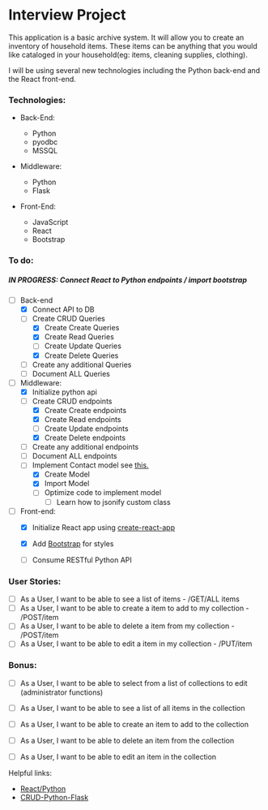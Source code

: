 # Interview Project

This application is a basic archive system. It will allow you to create an inventory of household items. These items can be anything that you would like cataloged in your household(eg: items, cleaning supplies, clothing).

I will be using several new technologies including the Python back-end and the React front-end.


### Technologies:

* Back-End:
  * Python
  * pyodbc
  * MSSQL

* Middleware:
  * Python
  * Flask

* Front-End:
  * JavaScript
  * React
  * Bootstrap

### To do:
##### IN PROGRESS: Connect React to Python endpoints / import bootstrap


- [ ] Back-end
  - [x] Connect API to DB
  - [ ] Create CRUD Queries
    - [x] Create Create Queries
    - [x] Create Read Queries
    - [ ] Create Update Queries
    - [x] Create Delete Queries
  - [ ] Create any additional Queries
  - [ ] Document ALL Queries

- [ ] Middleware: 
  - [x] Initialize python api
  - [ ] Create CRUD endpoints
    - [x] Create Create endpoints
    - [x] Create Read endpoints
    - [ ] Create Update endpoints
    - [x] Create Delete endpoints
  - [ ] Create any additional endpoints
  - [ ] Document ALL endpoints
  - [ ] Implement Contact model see <a href='https://kite.com/python/docs/flask.jsonify'>this.</a>
    - [x] Create Model
    - [x] Import Model
    - [ ] Optimize code to implement model 
      - [ ] Learn how to jsonify custom class
   
- [ ] Front-end:
  - [x] Initialize React app using <a href="https://github.com/facebookincubator/create-react-app#create-react-app--">create-react-app</a>
  - [x] Add <a href="https://create-react-app.dev/docs/adding-bootstrap/">Bootstrap</a> for styles
  - [ ] Consume RESTful Python API
 

### User Stories:

- [ ] As a User, I want to be able to see a list of items - /GET/ALL items
- [ ] As a User, I want to be able to create a item to add to my collection - /POST/item
- [ ] As a User, I want to be able to delete a item from my collection - /POST/item
- [ ] As a User, I want to be able to edit a item in my collection - /PUT/item

### Bonus:
- [ ] As a User, I want to be able to select from a list of collections to edit (administrator functions)
- [ ] As a User, I want to be able to see a list of all items in the collection
- [ ] As a User, I want to be able to create an item to add to the collection
- [ ] As a User, I want to be able to delete an item from the collection
- [ ] As a User, I want to be able to edit an item in the collection


Helpful links:
* <a href="https://dash.plotly.com/react-for-python-developers">React/Python</a>
* <a href="https://developer.okta.com/blog/2018/12/20/crud-app-with-python-flask-react">CRUD-Python-Flask</a>

